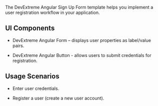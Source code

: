 The DevExtreme Angular Sign Up Form template helps you implement a user registration workflow in your application.

## UI Components  

- DevExtreme Angular Form – displays user properties as label/value pairs.

- DevExtreme Angular Button - allows users to submit credentials for registration.

## Usage Scenarios 

- Enter user credentials.

- Register a user (create a new user account).